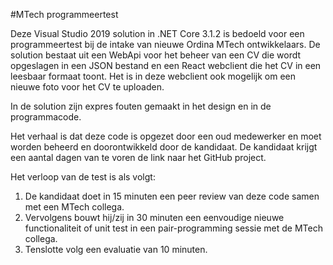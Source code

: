 #MTech programmeertest

Deze Visual Studio 2019 solution in .NET Core 3.1.2 is bedoeld voor een programmeertest bij de intake van nieuwe Ordina MTech ontwikkelaars.
De solution bestaat uit een WebApi voor het beheer van een CV die wordt opgeslagen in een JSON bestand en een React webclient die het CV in een leesbaar formaat toont.
Het is in deze webclient ook mogelijk om een nieuwe foto voor het CV te uploaden.

In de solution zijn expres fouten gemaakt in het design en in de programmacode.

Het verhaal is dat deze code is opgezet door een oud medewerker en moet worden beheerd en doorontwikkeld door de kandidaat.
De kandidaat krijgt een aantal dagen van te voren de link naar het GitHub project.

Het verloop van de test is als volgt:
1. De kandidaat doet in 15 minuten een peer review van deze code samen met een MTech collega.
2. Vervolgens bouwt hij/zij in 30 minuten een eenvoudige nieuwe functionaliteit of unit test in een pair-programming sessie met de MTech collega.
3. Tenslotte volg een evaluatie van 10 minuten.